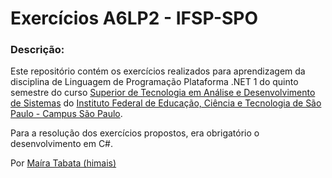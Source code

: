 # Exercícios A6LP2 - IFSP-SPO

### Descrição:
Este repositório contém os exercícios realizados para aprendizagem da disciplina de Linguagem de Programação Plataforma .NET 1 do quinto semestre do curso [Superior de Tecnologia em Análise e Desenvolvimento de Sistemas](https://spo.ifsp.edu.br/tads) do [Instituto Federal de Educação, Ciência e Tecnologia de São Paulo - Campus São Paulo](https://spo.ifsp.edu.br/). 

Para a resolução dos exercícios propostos, era obrigatório o desenvolvimento em C#.

Por [Maíra Tabata (himais)](https://github.com/himais)

